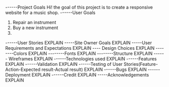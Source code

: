------Project Goals
Hi! the goal of this project is to create a responsive website for a music shop. 
------User Goals
1. Repair an instrument
2. Buy a new instrument
3. 
------User Stories
EXPLAIN
-----Site Owner Goals
EXPLAIN
-----User Requirements and Expectations
EXPLAIN
---- Design Choices
EXPLAIN
--------Colors
EXPLAIN
--------Fonts
EXPLAIN
--------Structure
EXPLAIN
------ Wireframes
EXPLAIN
------Technologies used
EXPLAIN
------Features
EXPLAIN
------Validation
EXPLAIN
------Testing of User Stories(Feature-Action-Expected result-Actual result)
EXPLAIN
------Bugs
EXPLAIN
------Deployment
EXPLAIN
------Credit
EXPLAIN
-----Acknowledgements
EXPLAIN